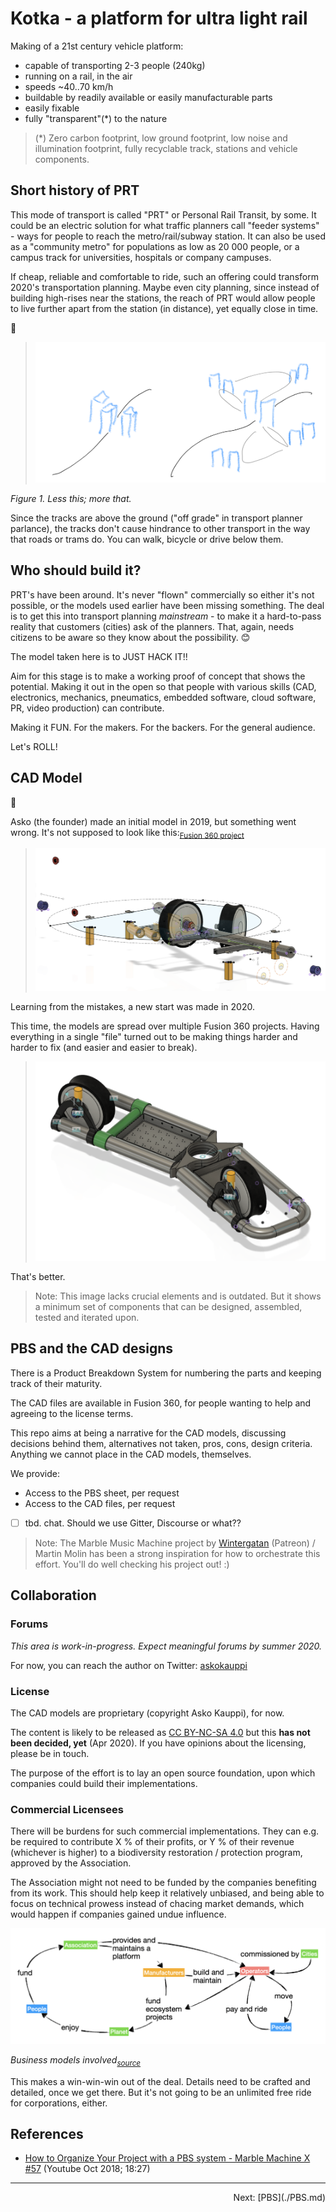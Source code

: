 # Kotka - a platform for ultra light rail

Making of a 21st century vehicle platform:

- capable of transporting 2-3 people (240kg)
- running on a rail, in the air
- speeds ~40..70 km/h
- buildable by readily available or easily manufacturable parts
- easily fixable
- fully "transparent"(*) to the nature

>(*) Zero carbon footprint, low ground footprint, low noise and illumination footprint, fully recyclable track, stations and vehicle components.

## Short history of PRT

This mode of transport is called "PRT" or Personal Rail Transit, by some. It could be an electric solution for what traffic planners call "feeder systems" - ways for people to reach the metro/rail/subway station. It can also be used as a "community metro" for populations as low as 20 000 people, or a campus track for universities, hospitals or company campuses.

If cheap, reliable and comfortable to ride, such an offering could transform 2020's transportation planning. Maybe even city planning, since instead of building high-rises near the stations, the reach of PRT would allow people to live further apart from the station (in distance), yet equally close in time.

🍌

>![](.images/less-this-more-that.png)

*Figure 1. Less this; more that.*

<!-- Editor's note: tbd. better picture one day #help -->

Since the tracks are above the ground ("off grade" in transport planner parlance), the tracks don't cause hindrance to other transport in the way that roads or trams do. You can walk, bicycle or drive below them.


## Who should build it?

PRT's have been around. It's never "flown" commercially so either it's not possible, or the models used earlier have been missing something. The deal is to get this into transport planning *mainstream* - to make it a hard-to-pass reality that customers (cities) ask of the planners. That, again, needs citizens to be aware so they know about the possibility. 😊

The model taken here is to JUST HACK IT!!

Aim for this stage is to make a working proof of concept that shows the potential. Making it out in the open so that people with various skills (CAD, electronics, mechanics, pneumatics, embedded software, cloud software, PR, video production) can contribute.

Making it FUN. For the makers. For the backers. For the general audience.

Let's ROLL! 



## CAD Model

🍌

Asko (the founder) made an initial model in 2019, but something went wrong. It's not supposed to look like this:<sub>[Fusion 360 project](https://a360.co/2sn1Wej)</sub>

>![](.images/not-supposed-to-look-so.png)

Learning from the mistakes, a new start was made in 2020.

This time, the models are spread over multiple Fusion 360 projects. Having everything in a single "file" turned out to be making things harder and harder to fix (and easier and easier to break).

>![](.images/looks-so.png)

That's better.

>Note: This image lacks crucial elements and is outdated. But it shows a minimum set of components that can be designed, assembled, tested and iterated upon.

## PBS and the CAD designs

There is a Product Breakdown System for numbering the parts and keeping track of their maturity.

The CAD files are available in Fusion 360, for people wanting to help and agreeing to the license terms.

This repo aims at being a narrative for the CAD models, discussing decisions behind them, alternatives not taken, pros, cons, design criteria. Anything we cannot place in the CAD models, themselves.

We provide:

- Access to the PBS sheet, per request
- Access to the CAD files, per request
- [ ] tbd. chat. Should we use Gitter, Discourse or what??

<!--
- [GitHub Issues](link tbd.), for raising concerns, ideas, and tracking the progress of individual designs
-->

>Note: The Marble Music Machine project by [Wintergatan](https://www.patreon.com/m/687732) (Patreon) / Martin Molin has been a strong inspiration for how to orchestrate this effort. You'll do well checking his project out! :)


## Collaboration

### Forums

*This area is work-in-progress. Expect meaningful forums by summer 2020.*

For now, you can reach the author on Twitter: [askokauppi](https://twitter.com/askokauppi)


<!-- disabled until we get the org up!

- The org would have its own (main) GitHub project and this as another.
- The org would have email etc. outside communications

- What chatting forum?
   - to be discussed, within the org (Gitter, Discourse, ...?)

The list below is about the larger association:

|tool|details|usage|
|---|---|---|
|gitter|(to be opened)|daily flowing stuff|
|GitHub|(to be opened)|version control|
|Google Docs/Sheets/Slides|(to be opened)|internal documents|
|Google Meet (now free!! May 2020)|(to be opened)|conference calls|

CAD specific:

|tool|details|usage|
|---|---|---|
|gitter|(to be opened)|daily flowing stuff|
|GitHub|(to be opened)|version control|
|GitHub Issues|(to be opened)|roadmap, ideas etc.|
|Fusion 360|(to be opened)|CAD collaboration|

In addition, the hosting ...(organization name)... has its own, internal forums.
-->

### License

The CAD models are proprietary (copyright Asko Kauppi), for now.

The content is likely to be released as [CC BY-NC-SA 4.0](https://creativecommons.org/licenses/by-nc-sa/4.0/deed.en) but this **has not been decided, yet** (Apr 2020). If you have opinions about the licensing, please be in touch.

The purpose of the effort is to lay an open source foundation, upon which companies could build their implementations.

### Commercial Licensees

There will be burdens for such commercial implementations. They can e.g. be required to contribute X % of their profits, or Y % of their revenue (whichever is higher) to a biodiversity restoration / protection program, approved by the Association.

The Association might not need to be funded by the companies benefiting from its work. This should help keep it relatively unbiased, and being able to focus on technical prowess instead of chacing market demands, which would happen if companies gained undue influence.

![](.images/business-models.png)

*Business models involved<sub>[source](https://www.icloud.com/keynote/0_tgC79crlpnkV4GVsyR2xs_A#Outstanding_-_association_business_model)</sub>*

This makes a win-win-win out of the deal. Details need to be crafted and detailed, once we get there. But it's not going to be an unlimited free ride for corporations, either.


## References

- [How to Organize Your Project with a PBS system - Marble Machine X #57](https://www.youtube.com/watch?v=zVyEsMiwvVc) (Youtube Oct 2018; 18:27)

---

<p align=right>Next: [PBS](./PBS.md)

